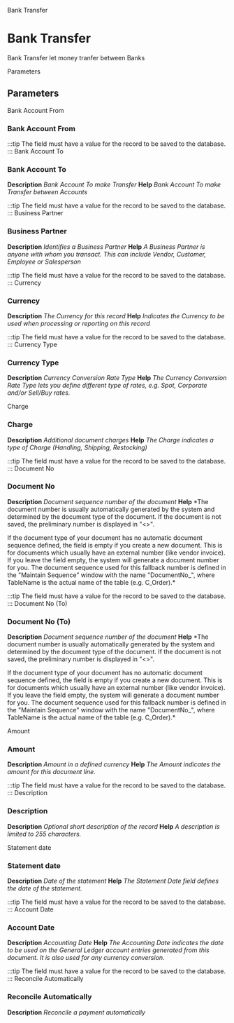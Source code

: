 
Bank Transfer
# Bank Transfer


Bank Transfer let money tranfer between Banks

Parameters
## Parameters


Bank Account From
### Bank Account From


:::tip
The field must have a value for the record to be saved to the database.
:::
Bank Account To
### Bank Account To

**Description**
 *Bank Account To make Transfer*
**Help**
 *Bank Account To make Transfer between Accounts*

:::tip
The field must have a value for the record to be saved to the database.
:::
Business Partner
### Business Partner

**Description**
 *Identifies a Business Partner*
**Help**
 *A Business Partner is anyone with whom you transact.  This can include Vendor, Customer, Employee or Salesperson*

:::tip
The field must have a value for the record to be saved to the database.
:::
Currency
### Currency

**Description**
 *The Currency for this record*
**Help**
 *Indicates the Currency to be used when processing or reporting on this record*

:::tip
The field must have a value for the record to be saved to the database.
:::
Currency Type
### Currency Type

**Description**
 *Currency Conversion Rate Type*
**Help**
 *The Currency Conversion Rate Type lets you define different type of rates, e.g. Spot, Corporate and/or Sell/Buy rates.*

Charge
### Charge

**Description**
 *Additional document charges*
**Help**
 *The Charge indicates a type of Charge (Handling, Shipping, Restocking)*

:::tip
The field must have a value for the record to be saved to the database.
:::
Document No
### Document No

**Description**
 *Document sequence number of the document*
**Help**
 *The document number is usually automatically generated by the system and determined by the document type of the document. If the document is not saved, the preliminary number is displayed in "<>".

If the document type of your document has no automatic document sequence defined, the field is empty if you create a new document. This is for documents which usually have an external number (like vendor invoice).  If you leave the field empty, the system will generate a document number for you. The document sequence used for this fallback number is defined in the "Maintain Sequence" window with the name "DocumentNo_<TableName>", where TableName is the actual name of the table (e.g. C_Order).*

:::tip
The field must have a value for the record to be saved to the database.
:::
Document No (To)
### Document No (To)

**Description**
 *Document sequence number of the document*
**Help**
 *The document number is usually automatically generated by the system and determined by the document type of the document. If the document is not saved, the preliminary number is displayed in "<>".

If the document type of your document has no automatic document sequence defined, the field is empty if you create a new document. This is for documents which usually have an external number (like vendor invoice).  If you leave the field empty, the system will generate a document number for you. The document sequence used for this fallback number is defined in the "Maintain Sequence" window with the name "DocumentNo_<TableName>", where TableName is the actual name of the table (e.g. C_Order).*

Amount
### Amount

**Description**
 *Amount in a defined currency*
**Help**
 *The Amount indicates the amount for this document line.*

:::tip
The field must have a value for the record to be saved to the database.
:::
Description
### Description

**Description**
 *Optional short description of the record*
**Help**
 *A description is limited to 255 characters.*

Statement date
### Statement date

**Description**
 *Date of the statement*
**Help**
 *The Statement Date field defines the date of the statement.*

:::tip
The field must have a value for the record to be saved to the database.
:::
Account Date
### Account Date

**Description**
 *Accounting Date*
**Help**
 *The Accounting Date indicates the date to be used on the General Ledger account entries generated from this document. It is also used for any currency conversion.*

:::tip
The field must have a value for the record to be saved to the database.
:::
Reconcile Automatically
### Reconcile Automatically

**Description**
 *Reconcile a payment automatically*
